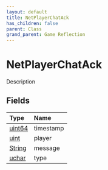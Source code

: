 ```yaml
---
layout: default
title: NetPlayerChatAck
has_children: false
parent: Class
grand_parent: Game Reflection
---
```

# NetPlayerChatAck
Description 

## Fields

| Type | Name |
|:----------|:--------------|
| [uint64](/riftbreaker-wiki/docs/game-reflection/components/uint64/) | timestamp |
| [uint](/riftbreaker-wiki/docs/game-reflection/components/uint/) | player |
| [String](/riftbreaker-wiki/docs/game-reflection/components/string/) | message |
| [uchar](/riftbreaker-wiki/docs/game-reflection/enums/uchar/) | type |


